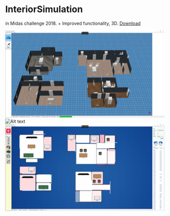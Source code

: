 # InteriorSimulation
in Midas challenge 2018. + Improved functionality, 3D. [Download](https://raw.githubusercontent.com/NarciSource/InteriorSimulation/master/binary/sINTR_Sim.zip)

![Alt text](/img/ver3_2_capture3d.png)
![Alt text](/img/ver3_2_capture2d.png)
![Alt text](/img/ver2_0_capture2.png)
